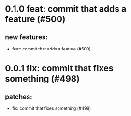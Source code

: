 # 0.1.0 feat: commit that adds a feature (#500)

## new features:
* feat: commit that adds a feature (#500)

# 0.0.1 fix: commit that fixes something (#498)

## patches:
* fix: commit that fixes something (#498)

